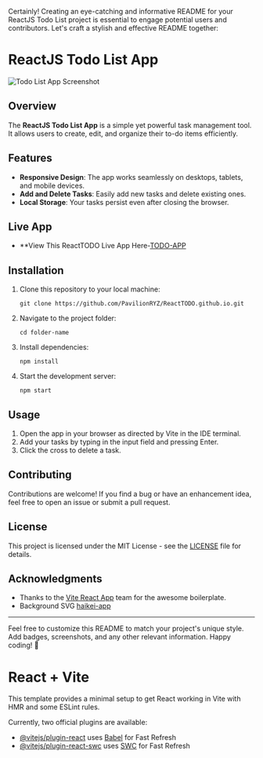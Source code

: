 Certainly! Creating an eye-catching and informative README for your ReactJS Todo List project is essential to engage potential users and contributors. Let's craft a stylish and effective README together:

# ReactJS Todo List App

![Todo List App Screenshot](https://github.com/PavilionRYZ/ReactTODO.github.io/assets/72126523/80c37910-a256-49ab-ad37-84a94fd44ce9)


## Overview

The **ReactJS Todo List App** is a simple yet powerful task management tool. It allows users to create, edit, and organize their to-do items efficiently.
## Features

- **Responsive Design**: The app works seamlessly on desktops, tablets, and mobile devices.
- **Add and Delete Tasks**: Easily add new tasks and delete existing ones.
- **Local Storage**: Your tasks persist even after closing the browser.

## Live App

- **View This ReactTODO Live App Here-[TODO-APP](https://65c23e33dd138d0c346e0f18--loquacious-truffle-da2c10.netlify.app/) 

## Installation

1. Clone this repository to your local machine:

   ```
   git clone https://github.com/PavilionRYZ/ReactTODO.github.io.git
   ```

2. Navigate to the project folder:

   ```
   cd folder-name
   ```

3. Install dependencies:

   ```
   npm install
   ```

4. Start the development server:

   ```
   npm start
   ```

## Usage

1. Open the app in your browser as directed by Vite in the IDE terminal.
2. Add your tasks by typing in the input field and pressing Enter.
3. Click the cross to delete a task.

## Contributing

Contributions are welcome! If you find a bug or have an enhancement idea, feel free to open an issue or submit a pull request.

## License

This project is licensed under the MIT License - see the [LICENSE](LICENSE) file for details.

## Acknowledgments

- Thanks to the [Vite React App](https://vitejs.dev/guide/) team for the awesome boilerplate.
- Background SVG [haikei-app](https://app.haikei.app/)

---

Feel free to customize this README to match your project's unique style. Add badges, screenshots, and any other relevant information. Happy coding! 🚀
# React + Vite

This template provides a minimal setup to get React working in Vite with HMR and some ESLint rules.

Currently, two official plugins are available:

- [@vitejs/plugin-react](https://github.com/vitejs/vite-plugin-react/blob/main/packages/plugin-react/README.md) uses [Babel](https://babeljs.io/) for Fast Refresh
- [@vitejs/plugin-react-swc](https://github.com/vitejs/vite-plugin-react-swc) uses [SWC](https://swc.rs/) for Fast Refresh
